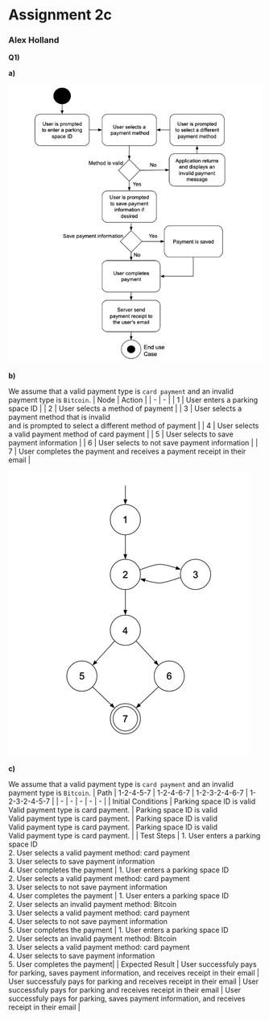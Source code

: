 # Assignment 2c
### Alex Holland

**Q1)**

**a)**

![](Assignment%20Images/UML.png)

**b)**

We assume that a valid payment type is `card payment` and an invalid payment type is `Bitcoin`.
| Node | Action |
| - | - |
| 1 | User enters a parking space ID |
| 2 | User selects a method of payment |
| 3 | User selects a  payment method that is invalid <br> and is prompted to select a different method of payment |
| 4 | User selects a valid payment method of card payment |
| 5 | User selects to save payment information |
| 6 | User selects to not save payment information |
| 7 | User completes the payment and receives a payment receipt in their email |


![](Assignment%20Images/Activity%20Graph.png)

**c)**

We assume that a valid payment type is `card payment` and an invalid payment type is `Bitcoin`.
| Path | 1-2-4-5-7 | 1-2-4-6-7 | 1-2-3-2-4-6-7 | 1-2-3-2-4-5-7 |
| - | - | - | - | - |
| Initial Conditions | Parking space ID is valid <br> Valid payment type is card payment. | Parking space ID is valid <br> Valid payment type is card payment. | Parking space ID is valid <br> Valid payment type is card payment. | Parking space ID is valid <br> Valid payment type is card payment. | 
| Test Steps | 1. User enters a parking space ID <br> 2. User selects a valid payment method: card payment <br> 3. User selects to save payment information <br> 4. User completes the payment | 1. User enters a parking space ID <br> 2. User selects a valid payment method: card payment <br> 3. User selects to not save payment information <br> 4. User completes the payment | 1. User enters a parking space ID <br> 2. User selects an invalid payment method: Bitcoin <br> 3. User selects a valid payment method: card payment <br> 4. User selects to not save payment information <br> 5. User completes the payment | 1. User enters a parking space ID <br> 2. User selects an invalid payment method: Bitcoin <br> 3. User selects a valid payment method: card payment <br> 4. User selects to save payment information <br> 5. User completes the payment| 
| Expected Result | User successfuly pays for parking, saves payment information, and receives receipt in their email | User successfuly pays for parking and receives receipt in their email | User successfuly pays for parking and receives receipt in their email | User successfuly pays for parking, saves payment information, and receives receipt in their email |
